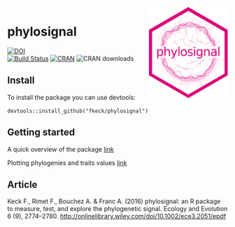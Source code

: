 <img src="man/figures/phylosignal.png" width="180" align="right" />

# phylosignal

[![DOI](https://zenodo.org/badge/17973/fkeck/phylosignal.svg)](https://zenodo.org/badge/latestdoi/17973/fkeck/phylosignal)
<br/>
[![Build Status](https://travis-ci.org/fkeck/phylosignal.png?branch=master)](https://travis-ci.org/fkeck/phylosignal)
[![CRAN](https://www.r-pkg.org/badges/version/phylosignal)](https://cran.r-project.org/package=phylosignal)
![CRAN downloads](https://cranlogs.r-pkg.org/badges/grand-total/phylosignal)

## Install

To install the package you can use devtools:

    devtools::install_github("fkeck/phylosignal")

## Getting started
A quick overview of the package [link](http://www.francoiskeck.fr/phylosignal/demo_general.html)

Plotting phylogenies and traits values [link](http://www.francoiskeck.fr/phylosignal/demo_plots.html)


## Article
Keck F., Rimet F., Bouchez A. & Franc A. (2016) phylosignal: an R package to measure, test, and explore the phylogenetic signal. Ecology and Evolution 6 (9), 2774–2780. http://onlinelibrary.wiley.com/doi/10.1002/ece3.2051/epdf
